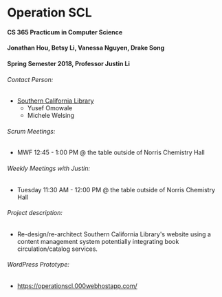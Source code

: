 # Operation SCL

#### CS 365 Practicum in Computer Science
#### Jonathan Hou, Betsy Li, Vanessa Nguyen, Drake Song
#### Spring Semester 2018, Professor Justin Li

###### Contact Person:
* [Southern California Library](http://www.socallib.org/)
    * Yusef Omowale
    * Michele Welsing

###### Scrum Meetings:
* MWF 12:45 - 1:00 PM @ the table outside of Norris Chemistry Hall

###### Weekly Meetings with Justin:
* Tuesday 11:30 AM - 12:00 PM @ the table outside of Norris Chemistry Hall

###### Project description:
* Re-design/re-architect Southern California Library's website using a content
management system potentially integrating book circulation/catalog services.

###### WordPress Prototype:
* https://operationscl.000webhostapp.com/
